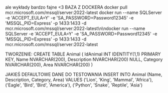 ale wykłady bardzo fajne <3
BAZA Z DOCKERA
docker pull mcr.microsoft.com/mssql/server:2022-latest
docker run --name SQLServer -e 'ACCEPT_EULA=Y' -e 'SA_PASSWORD=Password12345' -e 'MSSQL_PID=Express’ -p 1433:1433 -d mcr.microsoft.com/mssql/server:2022-latest\n\ndocker run --name SQLServer -e 'ACCEPT_EULA=Y' -e 'SA_PASSWORD=Password12345' -e 'MSSQL_PID=Express’ -p 1433:1433 -d mcr.microsoft.com/mssql/server:2022-latest

TWORZENIE:
CREATE TABLE Animal
(
    IdAnimal INT IDENTITY(1,1) PRIMARY KEY,
    Name NVARCHAR(200),
    Description NVARCHAR(200) NULL,
    Category NVARCHAR(200),
    Area NVARCHAR(200)
)

JAKIEŚ DEFAULTOWE DANE DO TESTOWANIA
INSERT INTO Animal (Name, Description, Category, Area)
VALUES ('Lion', 'King', 'Mammal', 'Africa'),
       ('Eagle', 'Bird', 'Bird', 'America'),
       ('Python', 'Snake', 'Reptile', 'Asia')
